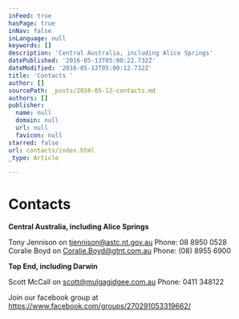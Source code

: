```yaml
---
inFeed: true
hasPage: true
inNav: false
inLanguage: null
keywords: []
description: 'Central Australia, including Alice Springs'
datePublished: '2016-05-13T05:00:22.732Z'
dateModified: '2016-05-13T05:00:12.732Z'
title: 'Contacts '
author: []
sourcePath: _posts/2016-05-12-contacts.md
authors: []
publisher:
  name: null
  domain: null
  url: null
  favicon: null
starred: false
url: contacts/index.html
_type: Article

---
```

# Contacts 

**Central Australia, including Alice Springs**

Tony Jennison on tjennison@astc.nt.gov.au Phone: 08 8950 0528  
Coralie Boyd on Coralie.Boyd@gtnt.com.au Phone: (08) 8955 6900

**Top End, including Darwin**

Scott McCall on scott@mulgagidgee.com.au Phone: 0411 348122

Join our facebook group at https://www.facebook.com/groups/270291053319662/